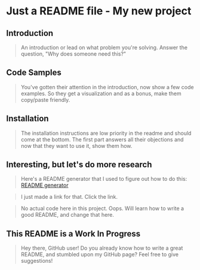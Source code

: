 # Just a README file - My new project

## Introduction

> An introduction or lead on what problem you're solving. Answer the question, "Why does someone need this?"

## Code Samples

> You've gotten their attention in the introduction, now show a few code examples. So they get a visualization and as a bonus, make them copy/paste friendly.

## Installation

> The installation instructions are low priority in the readme and should come at the bottom. The first part answers all their objections and now that they want to use it, show them how.

## Interesting, but let's do more research

> Here's a README generator that I used to figure out how to do this: [README generator](https://michaeldyrynda.github.io/readme-generator/)

> I just made a link for that. Click the link.

> No actual code here in this project. Oops. Will learn how to write a good README, and change that here.

## This README is a Work In Progress

> Hey there, GitHub user! Do you already know how to write a great README, and stumbled upon my GitHub page? Feel free to give suggestions!
